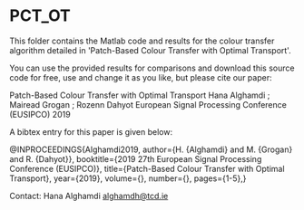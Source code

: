 # PCT_OT


This folder contains the Matlab code and results for the colour transfer algorithm detailed in 'Patch-Based Colour Transfer with
Optimal Transport'.

You can use the provided results for comparisons and download this source code for free, use and change it as
you like, but please cite our paper:

Patch-Based Colour Transfer with Optimal Transport
Hana Alghamdi ; Mairead Grogan ; Rozenn Dahyot
European Signal Processing Conference (EUSIPCO) 2019


A bibtex entry for this paper is given below:

@INPROCEEDINGS{Alghamdi2019, author={H. {Alghamdi} and M. {Grogan} and R. {Dahyot}}, booktitle={2019 27th European Signal Processing Conference (EUSIPCO)}, title={Patch-Based Colour Transfer with Optimal Transport}, year={2019}, volume={}, number={}, pages={1-5},}



Contact: Hana Alghamdi  alghamdh@tcd.ie


